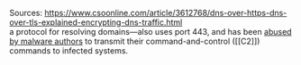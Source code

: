 Sources:
https://www.csoonline.com/article/3612768/dns-over-https-dns-over-tls-explained-encrypting-dns-traffic.html
\
a protocol for resolving domains—also uses port 443, and has been [abused by malware authors](https://www.bleepingcomputer.com/news/security/attackers-abuse-google-dns-over-https-to-download-malware/) to transmit their command-and-control ([[C2]]) commands to infected systems.
